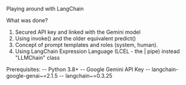 Playing around with LangChain

What was done?
1. Secured API key and linked with the Gemini model
2. Using invoke() and the older equivalent predict() 
3. Concept of prompt templates and roles (system, human).
4. Using LangChain Expression Language (LCEL - the | pipe) instead "LLMChain" class

Prerequisites:
-- Python 3.8+ 
-- Google Gemini API Key
-- langchain-google-genai~=2.1.5
-- langchain~=0.3.25
